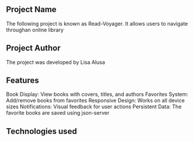 ## Project Name
The following project is known as Read-Voyager. It allows users to navigate throughan online library

## Project Author
The project was developed by Lisa Alusa 

## Features
Book Display: View books with covers, titles, and authors
Favorites System: Add/remove books from favorites
Responsive Design: Works on all device sizes
Notifications: Visual feedback for user actions
Persistent Data: The favorite books are saved using json-server


## Technologies used

